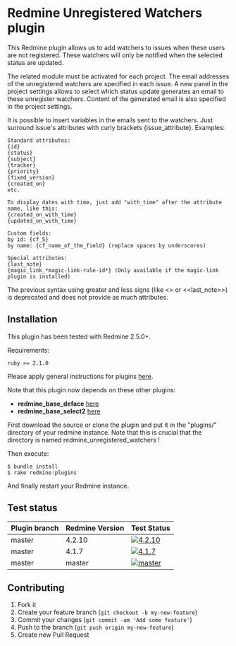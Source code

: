 Redmine Unregistered Watchers plugin
======================

This Redmine plugin allows us to add watchers to issues when these users are not registered.
These watchers will only be notified when the selected status are updated.

The related module must be activated for each project.
The email addresses of the unregistered watchers are specified in each issue.
A new panel in the project settings allows to select which status update generates an email to these unregister watchers.
Content of the generated email is also specified in the project settings.

It is possible to insert variables in the emails sent to the watchers.
Just surround issue's attributes with curly brackets {issue_attribute}.
Examples:

    Standard attributes:
    {id}
    {status}
    {subject}
    {tracker}
    {priority}
    {fixed_version}
    {created_on}
    etc.
    
    To display dates with time, just add "with_time" after the attribute name, like this:
    {created_on_with_time}
    {updated_on_with_time}

    Custom fields:
    by id: {cf_5}
    by name: {cf_name_of_the_field} (replace spaces by underscores)

    Special attributes:
    {last_note}
    {magic_link_*magic-link-rule-id*} (Only available if the magic-link plugin is installed)

The previous syntax using greater and less signs (like <<tracker>> or <<last_note>>) is deprecated and does not provide as much attributes.
 
Installation
------------

This plugin has been tested with Redmine 2.5.0+.

Requirements:

    ruby >= 2.1.0

Please apply general instructions for plugins [here](http://www.redmine.org/wiki/redmine/Plugins).

Note that this plugin now depends on these other plugins:

* **redmine_base_deface** [here](https://github.com/jbbarth/redmine_base_deface)
* **redmine_base_select2** [here](https://github.com/jbbarth/redmine_base_select2)

First download the source or clone the plugin and put it in the "plugins/" directory of your redmine instance. Note that this is crucial that the directory is named redmine_unregistered_watchers !

Then execute:

    $ bundle install
    $ rake redmine:plugins

And finally restart your Redmine instance.

Test status
-----------

|Plugin branch| Redmine Version   | Test Status      |
|-------------|-------------------|------------------|
|master       | 4.2.10            | [![4.2.10][1]][5]|  
|master       | 4.1.7             | [![4.1.7][2]][5] |
|master       | master            | [![master][4]][5]|

[1]: https://github.com/nanego/redmine_unregistered_watchers/actions/workflows/4_2_10.yml/badge.svg
[2]: https://github.com/nanego/redmine_unregistered_watchers/actions/workflows/4_1_7.yml/badge.svg
[4]: https://github.com/nanego/redmine_unregistered_watchers/actions/workflows/master.yml/badge.svg
[5]: https://github.com/nanego/redmine_unregistered_watchers/actions


Contributing
------------

1. Fork it
2. Create your feature branch (`git checkout -b my-new-feature`)
3. Commit your changes (`git commit -am 'Add some feature'`)
4. Push to the branch (`git push origin my-new-feature`)
5. Create new Pull Request
